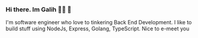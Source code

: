 ### Hi there. Im Galih 👨‍💻 👋

I'm software engineer who love to tinkering Back End Development. I like to build stuff using NodeJs, Express, Golang, TypeScript.
Nice to e-meet you
